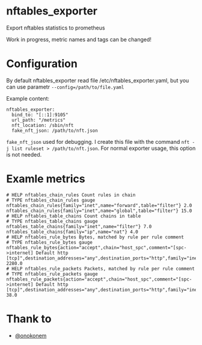 # nftables_exporter
Export nftables statistics to prometheus

Work in progress, metric names and tags can be changed!

# Configuration
By default nftables_exporter read file /etc/nftables_exporter.yaml, but you can use parametr `--config=/path/to/file.yaml`

Example content:
```
nftables_exporter:
  bind_to: "[::1]:9105"
  url_path: "/metrics"
  nft_location: /sbin/nft
  fake_nft_json: /path/to/nft.json
```
`fake_nft_json` used for debugging. I create this file with the command `nft -j list ruleset > /path/to/nft.json`. For normal exporter usage, this option is not needed.

# Examle metrics
```
# HELP nftables_chain_rules Count rules in chain
# TYPE nftables_chain_rules gauge
nftables_chain_rules{family="inet",name="forward",table="filter"} 2.0
nftables_chain_rules{family="inet",name="global",table="filter"} 15.0
# HELP nftables_table_chains Count chains in table
# TYPE nftables_table_chains gauge
nftables_table_chains{family="inet",name="filter"} 7.0
nftables_table_chains{family="ip",name="nat"} 4.0
# HELP nftables_rule_bytes Bytes, matched by rule per rule comment
# TYPE nftables_rule_bytes gauge
nftables_rule_bytes{action="accept",chain="host_spc",comment="[spc->internet] Default http [tcp]",destination_addresses="any",destination_ports="http",family="inet",input_interfaces="internal_0",output_interfaces="external_kis_0",source_addresses="10.0.0.10",source_ports="any",table="filter"} 2280.0
# HELP nftables_rule_packets Packets, matched by rule per rule comment
# TYPE nftables_rule_packets gauge
nftables_rule_packets{action="accept",chain="host_spc",comment="[spc->internet] Default http [tcp]",destination_addresses="any",destination_ports="http",family="inet",input_interfaces="internal_0",output_interfaces="external_kis_0",source_addresses="10.0.0.10",source_ports="any",table="filter"} 38.0
```

# Thank to
* [@onokonem](https://github.com/onokonem)
